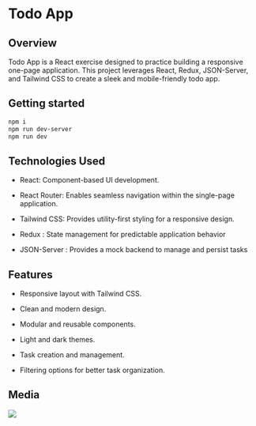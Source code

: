 # Todo App

## Overview

Todo App is a React exercise designed to practice building a responsive one-page application. This project leverages React, Redux, JSON-Server, and Tailwind CSS to create a sleek and mobile-friendly todo app.

## Getting started

```bash
npm i
npm run dev-server
npm run dev
```

## Technologies Used

- React: Component-based UI development.

- React Router: Enables seamless navigation within the single-page application.

- Tailwind CSS: Provides utility-first styling for a responsive design.

- Redux : State management for predictable application behavior

- JSON-Server : Provides a mock backend to manage and persist tasks

## Features

- Responsive layout with Tailwind CSS.

- Clean and modern design.

- Modular and reusable components.

- Light and dark themes.

- Task creation and management.

- Filtering options for better task organization.

## Media

![](src/assets/design/bg-desktop-light.jpg)

